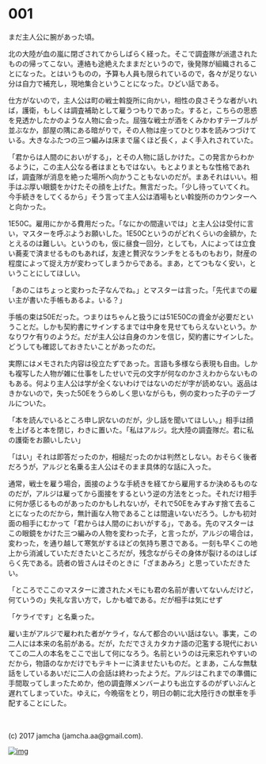 # 001

まだ主人公に腕があった頃。  

北の大陸が血の嵐に閉ざされてからしばらく経った。そこで調査隊が派遣されたものの帰ってこない。連絡も途絶えたままだというので，後発隊が組織されることになった。とはいうものの，予算も人員も限られているので，各々が足りない分は自力で補充し，現地集合ということになった。ひどい話である。  

仕方がないので，主人公は町の戦士斡旋所に向かい，相性の良さそうな者がいれば，護衛，もしくは調査補助として雇うつもりであった。すると，こちらの思惑を見透かしたかのような人物に会った。屈強な戦士が酒をくみかわすテーブルが並ぶなか，部屋の隅にある暗がりで，その人物は座ってひとり本を読みつづけている。大きなふたつの三つ編みは床まで届くほど長く，よく手入れされていた。  

「君からは人間のにおいがする」，とその人物に話しかけた。この発言からわかるように，この主人公なる者はまともではない。もとよりまともな性格であれば，調査隊が消息を絶った場所へ向かうこともないのだが。まあそれはいい。相手はぶ厚い眼鏡をかけたその顔を上げた。無言だった。「少し待っていてくれ。今手続きをしてくるから」そう言って主人公は酒場もとい斡旋所のカウンターへと向かった。  

1E50C。雇用にかかる費用だった。「なにかの間違いでは」と主人公は受付に言い，マスターを呼ぶようお願いした。1E50Cというのがどれくらいの金額か，たとえるのは難しい。というのも，仮に昼食一回分，としても，人によっては立食い蕎麦で済ませるものもあれば，友達と贅沢なランチをとるものもおり，財産の程度によって捉え方が変わってしまうからである。まあ，とてつもなく安い，ということにしてほしい。  

「あのこはちょっと変わった子なんでね。」とマスターは言った。「先代までの雇い主が書いた手帳もあるよ。いる？」  

手帳の束は50Eだった。つまりはちゃんと扱うには51E50Cの資金が必要だということだ。しかも契約書にサインするまでは中身を見せてもらえないという。かなりワケ有りのようだ。だが主人公は自身のカンを信じ，契約書にサインした。どうしても確認しておきたいことがあったのだ。  

実際にはメモされた内容は役立たずであった。言語も多様なら表現も自由。しかも複写した人物が雑に仕事をしたせいで元の文字が何なのかさえわからないものもある。何より主人公は学が全くないわけではないのだが字が読めない。返品はきかないので，失った50Eをうらめしく思いながらも，例の変わった子のテーブルについた。  

「本を読んでいるところ申し訳ないのだが，少し話を聞いてほしい。」相手は顔を上げると本を閉じ，わきに置いた。「私はアルジ。北大陸の調査隊だ。君に私の護衛をお願いしたい」  

「はい」それは即答だったのか，相槌だったのかは判然としない。おそらく後者だろうが，アルジと名乗る主人公はそのまま具体的な話に入った。  

通常，戦士を雇う場合，面接のような手続きを経てから雇用するか決めるものなのだが，アルジは雇ってから面接をするという逆の方法をとった。それだけ相手に何か感じるものがあったのかもしれないが，それで50Eをみすみす捨て去ることになったのだから，無計画な人物であることは間違いないだろう。しかも初対面の相手にむかって「君からは人間のにおいがする」，である。先のマスターはこの眼鏡をかけた三つ編みの人物を変わった子，と言ったが，アルジの場合は，変わった，を通り越して寒気がするほどの気持ち悪さである。一刻も早くこの地上から消滅していただきたいところだが，残念ながらその身体が裂けるのはしばらく先である。読者の皆さんはそのときに「ざまあみろ」と思っていただきたい。  

「ところでここのマスターに渡されたメモにも君の名前が書いてないんだけど，何ていうの」失礼な言い方で，しかも嘘である。だが相手は気にせず  

「ケライです」と名乗った。  

雇い主がアルジで雇われた者がケライ，なんて都合のいい話はない。事実，この二人には本来の名前がある。だが，ただでさえカタカナ語の氾濫する現代においてこの二人の本名をここで出して何になろう。名前というのは元来忘れやすいのだから，物語のなかだけでもテキトーに済ませたいものだ。とまあ，こんな無駄話をしているあいだに二人の会話は終わったようだ。アルジはこれまでの準備に手間取ってしまったためか，他の調査隊メンバーよりも出立するのがずいぶんと遅れてしまっていた。ゆえに，今晩宿をとり，明日の朝に北大陸行きの獣車を手配することにした。  

<br>  
<br>  
(c) 2017 jamcha (jamcha.aa@gmail.com).  

[![img](http://i.creativecommons.org/l/by-nc-sa/4.0/88x31.png)](http://creativecommons.org/licenses/by-nc-sa/4.0/deed)